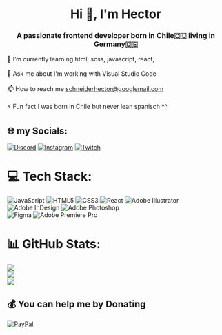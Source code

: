 <h1 align="center">Hi 👋, I'm Hector</h1>
<h3 align="center">A passionate frontend developer born in Chile🇨🇱 living in Germany🇩🇪</h3>

🌱 I’m currently learning html, scss, javascript, react,<br>
<br>💬 Ask me about I'm working with Visual Studio Code<br>
<br>📫 How to reach me schneiderhector@googlemail.com<br>
<br>⚡ Fun fact I was born in Chile but never lean spanisch ^^


## 🌐 my Socials:
[![Discord](https://img.shields.io/badge/Discord-%237289DA.svg?logo=discord&logoColor=white)](https://discord.gg/Hector_cgn) 
[![Instagram](https://img.shields.io/badge/Instagram-%23E4405F.svg?logo=Instagram&logoColor=white)](https://instagram.com/omega_beats51) 
[![Twitch](https://img.shields.io/badge/Twitch-%239146FF.svg?logo=Twitch&logoColor=white)](https://twitch.tv/omega_beats51) 

# 💻 Tech Stack:
![JavaScript](https://img.shields.io/badge/javascript-%23323330.svg?style=plastic&logo=javascript&logoColor=%23F7DF1E) 
![HTML5](https://img.shields.io/badge/html5-%23E34F26.svg?style=plastic&logo=html5&logoColor=white) 
![CSS3](https://img.shields.io/badge/css3-%231572B6.svg?style=plastic&logo=css3&logoColor=white) 
![React](https://img.shields.io/badge/react-%2320232a.svg?style=plastic&logo=react&logoColor=%2361DAFB) 
![Adobe Illustrator](https://img.shields.io/badge/adobeillustrator-%23FF9A00.svg?style=plastic&logo=adobeillustrator&logoColor=white) 
![Adobe InDesign](https://img.shields.io/badge/Adobe%20InDesign-49021F?style=plastic&logo=adobeindesign&logoColor=white) 
![Adobe Photoshop](https://img.shields.io/badge/adobephotoshop-%2331A8FF.svg?style=plastic&logo=adobephotoshop&logoColor=white) 	
![Figma](https://img.shields.io/badge/figma-%23F24E1E.svg?style=plastic&logo=figma&logoColor=white) 
![Adobe Premiere Pro](https://img.shields.io/badge/Adobe%20Premiere%20Pro-9999FF.svg?style=plastic&logo=Adobe%20Premiere%20Pro&logoColor=white)
# 📊 GitHub Stats:
![](https://github-readme-stats.vercel.app/api?username=Hectorcgn&theme=dark&hide_border=false&include_all_commits=true&count_private=true)<br/>
![](https://github-readme-streak-stats.herokuapp.com/?user=Hectorcgn&theme=dark&hide_border=false)<br/>
![](https://github-readme-stats.vercel.app/api/top-langs/?username=Hectorcgn&theme=dark&hide_border=false&include_all_commits=true&count_private=true&layout=compact)

## 💰 You can help me by Donating
[![PayPal](https://img.shields.io/badge/PayPal-00457C?style=for-the-badge&logo=paypal&logoColor=white)](https://paypal.me/hector.schneider@aol.com) 

  
<!-- Proudly created with GPRM ( https://gprm.itsvg.in ) -->
